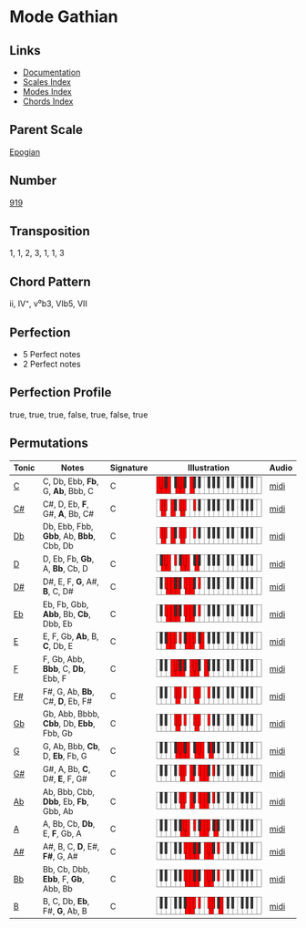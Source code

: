# Mode Gathian

## Links

- [Documentation](README.md)
- [Scales Index](Scales.md)
- [Modes Index](Modes.md)
- [Chords Index](Chords.md)

## Parent Scale

[Epogian](ScaleEpogian.md)

## Number

[919](https://ianring.com/musictheory/scales/919)

## Transposition

1, 1, 2, 3, 1, 1, 3

## Chord Pattern

ii, IV⁺, v⁰b3, VIb5, VII

## Perfection

- 5 Perfect notes
- 2 Perfect notes

## Perfection Profile

true, true, true, false, true, false, true

## Permutations

| Tonic | Notes | Signature | Illustration | Audio |
|-------|-------|-----------|--------------|-------|
| [C](ModeCNaturalGathian.md) | C, Db, Ebb, **Fb**, G, **Ab**, Bbb, C | C | ![CNaturalGathian](ModeCNaturalGathian.png) | [midi](https://github.com/edipermadi/music/blob/main/docs/ModeCNaturalGathian.mid?raw=true) |
| [C#](ModeCSharpGathian.md) | C#, D, Eb, **F**, G#, **A**, Bb, C# | C | ![CSharpGathian](ModeCSharpGathian.png) | [midi](https://github.com/edipermadi/music/blob/main/docs/ModeCSharpGathian.mid?raw=true) |
| [Db](ModeDFlatGathian.md) | Db, Ebb, Fbb, **Gbb**, Ab, **Bbb**, Cbb, Db | C | ![DFlatGathian](ModeDFlatGathian.png) | [midi](https://github.com/edipermadi/music/blob/main/docs/ModeDFlatGathian.mid?raw=true) |
| [D](ModeDNaturalGathian.md) | D, Eb, Fb, **Gb**, A, **Bb**, Cb, D | C | ![DNaturalGathian](ModeDNaturalGathian.png) | [midi](https://github.com/edipermadi/music/blob/main/docs/ModeDNaturalGathian.mid?raw=true) |
| [D#](ModeDSharpGathian.md) | D#, E, F, **G**, A#, **B**, C, D# | C | ![DSharpGathian](ModeDSharpGathian.png) | [midi](https://github.com/edipermadi/music/blob/main/docs/ModeDSharpGathian.mid?raw=true) |
| [Eb](ModeEFlatGathian.md) | Eb, Fb, Gbb, **Abb**, Bb, **Cb**, Dbb, Eb | C | ![EFlatGathian](ModeEFlatGathian.png) | [midi](https://github.com/edipermadi/music/blob/main/docs/ModeEFlatGathian.mid?raw=true) |
| [E](ModeENaturalGathian.md) | E, F, Gb, **Ab**, B, **C**, Db, E | C | ![ENaturalGathian](ModeENaturalGathian.png) | [midi](https://github.com/edipermadi/music/blob/main/docs/ModeENaturalGathian.mid?raw=true) |
| [F](ModeFNaturalGathian.md) | F, Gb, Abb, **Bbb**, C, **Db**, Ebb, F | C | ![FNaturalGathian](ModeFNaturalGathian.png) | [midi](https://github.com/edipermadi/music/blob/main/docs/ModeFNaturalGathian.mid?raw=true) |
| [F#](ModeFSharpGathian.md) | F#, G, Ab, **Bb**, C#, **D**, Eb, F# | C | ![FSharpGathian](ModeFSharpGathian.png) | [midi](https://github.com/edipermadi/music/blob/main/docs/ModeFSharpGathian.mid?raw=true) |
| [Gb](ModeGFlatGathian.md) | Gb, Abb, Bbbb, **Cbb**, Db, **Ebb**, Fbb, Gb | C | ![GFlatGathian](ModeGFlatGathian.png) | [midi](https://github.com/edipermadi/music/blob/main/docs/ModeGFlatGathian.mid?raw=true) |
| [G](ModeGNaturalGathian.md) | G, Ab, Bbb, **Cb**, D, **Eb**, Fb, G | C | ![GNaturalGathian](ModeGNaturalGathian.png) | [midi](https://github.com/edipermadi/music/blob/main/docs/ModeGNaturalGathian.mid?raw=true) |
| [G#](ModeGSharpGathian.md) | G#, A, Bb, **C**, D#, **E**, F, G# | C | ![GSharpGathian](ModeGSharpGathian.png) | [midi](https://github.com/edipermadi/music/blob/main/docs/ModeGSharpGathian.mid?raw=true) |
| [Ab](ModeAFlatGathian.md) | Ab, Bbb, Cbb, **Dbb**, Eb, **Fb**, Gbb, Ab | C | ![AFlatGathian](ModeAFlatGathian.png) | [midi](https://github.com/edipermadi/music/blob/main/docs/ModeAFlatGathian.mid?raw=true) |
| [A](ModeANaturalGathian.md) | A, Bb, Cb, **Db**, E, **F**, Gb, A | C | ![ANaturalGathian](ModeANaturalGathian.png) | [midi](https://github.com/edipermadi/music/blob/main/docs/ModeANaturalGathian.mid?raw=true) |
| [A#](ModeASharpGathian.md) | A#, B, C, **D**, E#, **F#**, G, A# | C | ![ASharpGathian](ModeASharpGathian.png) | [midi](https://github.com/edipermadi/music/blob/main/docs/ModeASharpGathian.mid?raw=true) |
| [Bb](ModeBFlatGathian.md) | Bb, Cb, Dbb, **Ebb**, F, **Gb**, Abb, Bb | C | ![BFlatGathian](ModeBFlatGathian.png) | [midi](https://github.com/edipermadi/music/blob/main/docs/ModeBFlatGathian.mid?raw=true) |
| [B](ModeBNaturalGathian.md) | B, C, Db, **Eb**, F#, **G**, Ab, B | C | ![BNaturalGathian](ModeBNaturalGathian.png) | [midi](https://github.com/edipermadi/music/blob/main/docs/ModeBNaturalGathian.mid?raw=true) |
